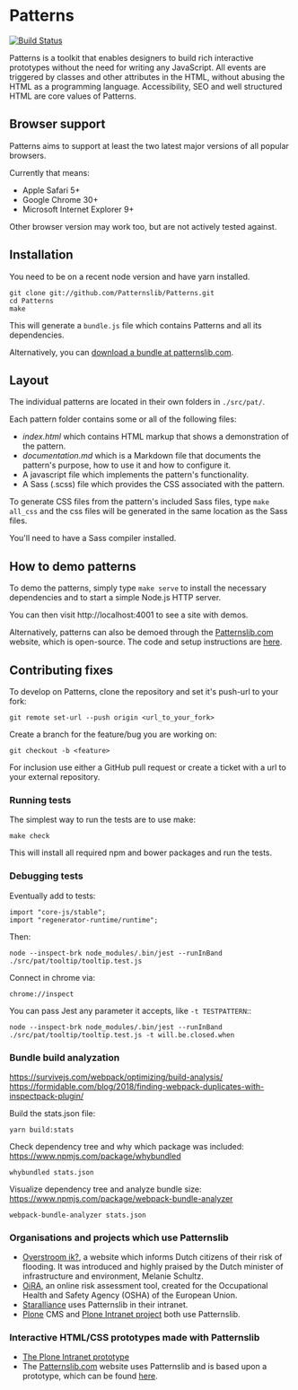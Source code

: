 # Patterns

[![Build Status](https://travis-ci.org/Patternslib/Patterns.png?branch=master)](https://travis-ci.org/Patternslib/Patterns)

Patterns is a toolkit that enables designers to build rich
interactive prototypes without the need for writing any JavaScript. All events
are triggered by classes and other attributes in the HTML, without abusing the
HTML as a programming language. Accessibility, SEO and well structured HTML are
core values of Patterns.

## Browser support

Patterns aims to support at least the two latest major versions of all popular browsers.

Currently that means:

- Apple Safari 5+
- Google Chrome 30+
- Microsoft Internet Explorer 9+

Other browser version may work too, but are not actively tested against.

## Installation

You need to be on a recent node version and have yarn installed.

    git clone git://github.com/Patternslib/Patterns.git
    cd Patterns
    make

This will generate a `bundle.js` file which contains Patterns and all its
dependencies.

Alternatively, you can [download a bundle at patternslib.com](http://patternslib.com/download.html).

## Layout

The individual patterns are located in their own folders in `./src/pat/`.

Each pattern folder contains some or all of the following files:

- _index.html_ which contains HTML markup that shows a demonstration of the pattern.
- _documentation.md_ which is a Markdown file that documents the pattern's purpose, how to use it and how to configure it.
- A javascript file which implements the pattern's functionality.
- A Sass (.scss) file which provides the CSS associated with the pattern.

To generate CSS files from the pattern's included Sass files, type `make all_css`
and the css files will be generated in the same location as the Sass files.

You'll need to have a Sass compiler installed.

## How to demo patterns

To demo the patterns, simply type `make serve` to install the necessary
dependencies and to start a simple Node.js HTTP server.

You can then visit http://localhost:4001 to see a site with demos.

Alternatively, patterns can also be demoed through the
[Patternslib.com](http://patternslib.com) website, which is open-source. The
code and setup instructions are [here](https://github.com/patternslib/Patterns-site).

## Contributing fixes

To develop on Patterns, clone the repository and set it's push-url to your fork:

    git remote set-url --push origin <url_to_your_fork>

Create a branch for the feature/bug you are working on:

    git checkout -b <feature>

For inclusion use either a GitHub pull request or create a ticket with
a url to your external repository.

### Running tests

The simplest way to run the tests are to use make:

    make check

This will install all required npm and bower packages and run the tests.


### Debugging tests

Eventually add to tests:

    import "core-js/stable";
    import "regenerator-runtime/runtime";

Then:

    node --inspect-brk node_modules/.bin/jest --runInBand ./src/pat/tooltip/tooltip.test.js

Connect in chrome via:

    chrome://inspect

You can pass Jest any parameter it accepts, like ``-t TESTPATTERN``::

    node --inspect-brk node_modules/.bin/jest --runInBand ./src/pat/tooltip/tooltip.test.js -t will.be.closed.when


### Bundle build analyzation

https://survivejs.com/webpack/optimizing/build-analysis/
https://formidable.com/blog/2018/finding-webpack-duplicates-with-inspectpack-plugin/

Build the stats.json file:

    yarn build:stats


Check dependency tree and why which package was included:
https://www.npmjs.com/package/whybundled

    whybundled stats.json


Visualize dependency tree and analyze bundle size:
https://www.npmjs.com/package/webpack-bundle-analyzer

    webpack-bundle-analyzer stats.json


### Organisations and projects which use Patternslib

- [Overstroom ik?](http://www.overstroomik.nl), a website which informs Dutch citizens of their risk of flooding. It was introduced and highly praised by the Dutch minister of infrastructure and environment, Melanie Schultz.
- [OiRA](https://client.oiraproject.eu/), an online risk assessment tool, created for the Occupational Health and Safety Agency (OSHA) of the European Union.
- [Staralliance](http://www.staralliance.com) uses Patternslib in their intranet.
- [Plone](http://plone.com) CMS and [Plone Intranet project](http://ploneintranet.com) both use Patternslib.

### Interactive HTML/CSS prototypes made with Patternslib

- [The Plone Intranet prototype](http://prototype.ploneintranet.net/dashboard.html)
- The [Patternslib.com](http://patternslib.com) website uses Patternslib and is based upon a prototype, which can be found [here](https://github.com/patternslib/Patterns-site).
